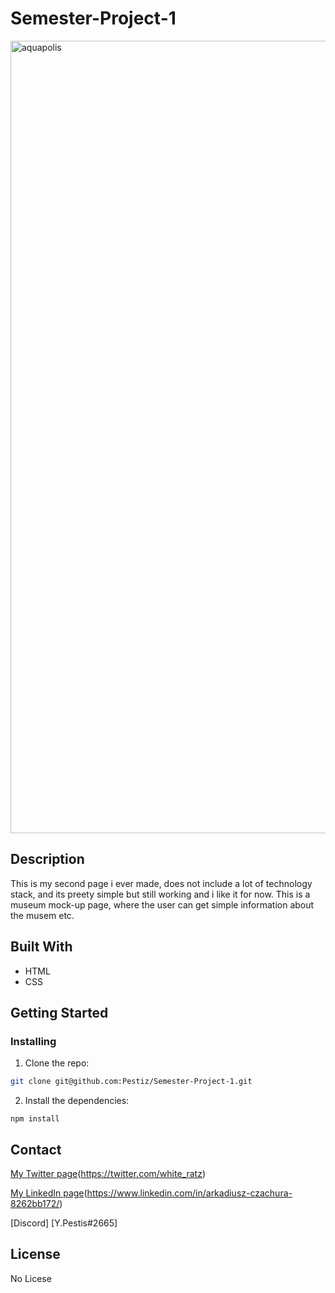 # Semester-Project-1

<img width="1268" alt="aquapolis" src="https://user-images.githubusercontent.com/100325002/208313472-241f8ae3-9242-4ae4-ac12-b3fb8fe6deee.png">

## Description

This is my second page i ever made, does not include a lot of technology stack, and its preety simple but still working and i like it for now. This is a museum mock-up page, where the user can get simple information about the musem etc.

## Built With

- HTML
- CSS

## Getting Started

### Installing

1. Clone the repo:

```bash
git clone git@github.com:Pestiz/Semester-Project-1.git
```

2. Install the dependencies:

```
npm install
```

## Contact


[My Twitter page](www.twitter.com)(https://twitter.com/white_ratz)

[My LinkedIn page](www.linkedin.com)(https://www.linkedin.com/in/arkadiusz-czachura-8262bb172/)

[Discord] [Y.Pestis#2665]

## License

No Licese
